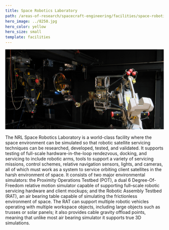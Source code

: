 ```yaml
---
title: Space Robotics Laboratory
path: /areas-of-research/spacecraft-engineering/facilities/space-robotics-laboratory
hero_image: ../8250.jpg
hero_color: yellow
hero_size: small
template: facilities
---
```

![The NRL Space Robotics Laboratory](robotics_lab.jpg)

The NRL Space Robotics Laboratory is a world-class facility where the space environment can be simulated so that robotic satellite servicing techniques can be researched, developed, tested, and validated. It supports testing of full-scale hardware-in-the-loop rendezvous, docking, and servicing to include robotic arms, tools to support a variety of servicing missions, control schemes, relative navigation sensors, lights, and cameras, all of which must work as a system to service orbiting client satellites in the harsh environment of space. It consists of two major environmental simulators: the Proximity Operations Testbed (POT), a dual 6 Degree-Of-Freedom relative motion simulator capable of supporting full–scale robotic servicing hardware and client mockups; and the Robotic Assembly Testbed (RAT), an air bearing table capable of simulating the frictionless environment of space. The RAT can support multiple robotic vehicles operating with multiple workspace objects, including large objects such as trusses or solar panels; it also provides cable gravity offload points, meaning that unlike most air bearing simulator it supports true 3D simulations.